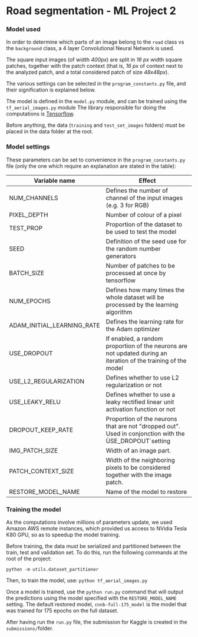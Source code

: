# Road segmentation - ML Project 2

### Model used

In order to determine which parts of an image belong to the `road` class vs the `background` class, a 4  layer Convolutional Neural Network is used.

The square input images (of width *400px*) are split in *16 px* width square patches, together with the patch context (that is, *16 px* of context next to the analyzed patch, and a total considered patch of size *48x48px*). 

The various settings can be selected in the `program_constants.py` file, and their signification is explained below.

The model is defined in the `model.py` module, and can be trained using the `tf_aerial_images.py` module The library responsible for doing the computations is [Tensorflow](https://www.tensorflow.org/).

Before anything, the data (`training` and `test_set_images` folders) must be placed in the data folder at the root.


### Model settings

These parameters can be set to convenience in the `program_constants.py` file (only the one which require an explanation are stated in the table):

| Variable name              | Effect                                   |
| -------------------------- | ---------------------------------------- |
| NUM_CHANNELS               | Defines the number of channel of the input images (e.g. 3 for RGB) |
| PIXEL_DEPTH                | Number of colour of a pixel              |
| TEST_PROP                  | Proportion of the dataset to be used to test the model |
| SEED                       | Definition of the seed use for the random number generators |
| BATCH_SIZE                 | Number of patches to be processed at once by tensorflow |
| NUM_EPOCHS                 | Defines how many times the whole dataset will be processed by the learning algorithm |
| ADAM_INITIAL_LEARNING_RATE | Defines the learning rate for the Adam optimizer |
| USE_DROPOUT                | If enabled, a random proportion of the neurons are not updated during an iteration of the training of the model |
| USE_L2_REGULARIZATION      | Defines whether to use L2 regularization or not |
| USE_LEAKY_RELU             | Defines whether to use a leaky rectified linear unit activation function or not |
| DROPOUT_KEEP_RATE          | Proportion of the neurons that are not "dropped out". Used in conjonction with the ÙSE_DROPOUT`setting |
| IMG_PATCH_SIZE             | Width of an image part.                  |
| PATCH_CONTEXT_SIZE         | Width of the neighboring pixels to be considered together with the image patch. |
| RESTORE_MODEL_NAME         | Name of the model to restore             |

### Training the model

As the computations involve millions of parameters update, we used Amazon AWS remote instances, which provided us access to NVidia Tesla K80 GPU, so as to speedup the model training.

Before training, the data must be serialized and partitioned between the train, test and validation set.  To do this, run the following commands at the root of the project:

	python -m utils.dataset_partitioner
Then, to train the model, use: `python tf_aerial_images.py`

Once a model is trained, use the `python run.py` command that will output the predictions using the model specified with the `RESTORE_MODEL_NAME` setting. The default restored model, `cnnb-full-175_model` is the model that was trained for 175 epochs on the full dataset.

After having run the `run.py` file, the submission for Kaggle is created in the `submissions/`folder.